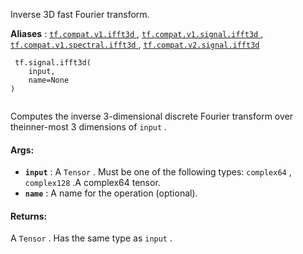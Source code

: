 Inverse 3D fast Fourier transform.

**Aliases** : [ `tf.compat.v1.ifft3d` ](/api_docs/python/tf/signal/ifft3d), [ `tf.compat.v1.signal.ifft3d` ](/api_docs/python/tf/signal/ifft3d), [ `tf.compat.v1.spectral.ifft3d` ](/api_docs/python/tf/signal/ifft3d), [ `tf.compat.v2.signal.ifft3d` ](/api_docs/python/tf/signal/ifft3d)

```
 tf.signal.ifft3d(
    input,
    name=None
)
 
```

Computes the inverse 3-dimensional discrete Fourier transform over theinner-most 3 dimensions of  `input` .

#### Args:
- **`input`** : A  `Tensor` . Must be one of the following types:  `complex64` ,  `complex128` .A complex64 tensor.
- **`name`** : A name for the operation (optional).


#### Returns:
A  `Tensor` . Has the same type as  `input` .

